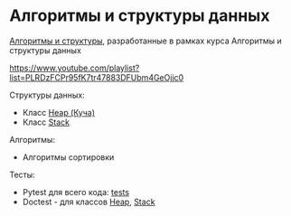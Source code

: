 # Алгоритмы и структуры данных

[Алгоритмы и структуры](mipt_lections), разработанные в рамках курса Алгоритмы и структуры данных

https://www.youtube.com/playlist?list=PLRDzFCPr95fK7tr47883DFUbm4GeOjjc0



Структуры данных:
- Класс [Heap (Куча)](mipt_lections/heap)
- Класс [Stack](mipt_lections/stack)

Алгоритмы:
- Алгоритмы сортировки

Тесты:
- Pytest для всего кода: [tests](tests/)
- Doctest - для классов [Heap](mipt_lections/heap), [Stack](mipt_lections/stack)
